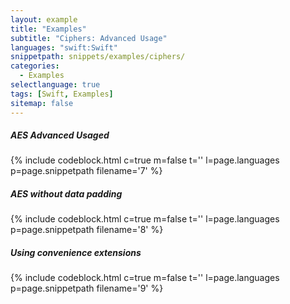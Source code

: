```yaml
---
layout: example
title: "Examples"
subtitle: "Ciphers: Advanced Usage"
languages: "swift:Swift"
snippetpath: snippets/examples/ciphers/
categories: 
  - Examples
selectlanguage: true
tags: [Swift, Examples]
sitemap: false
---
```

##### AES Advanced Usaged
{% include codeblock.html c=true m=false t='' l=page.languages p=page.snippetpath filename='7' %}

##### AES without data padding
{% include codeblock.html c=true m=false t='' l=page.languages p=page.snippetpath filename='8' %}

##### Using convenience extensions
{% include codeblock.html c=true m=false t='' l=page.languages p=page.snippetpath filename='9' %}
